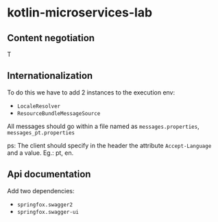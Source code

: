 # kotlin-microservices-lab

## Content negotiation
T

## Internationalization
To do this we have to add 2 instances to the execution env:
- `LocaleResolver`
- `ResourceBundleMessageSource`

All messages should go within a file named as `messages.properties`, `messages_pt.properties` 

ps: The client should specify in the header the attribute `Accept-Language` and a value. Eg.: pt, en.

## Api documentation

Add two dependencies:
- `springfox.swagger2`
- `springfox.swagger-ui`

